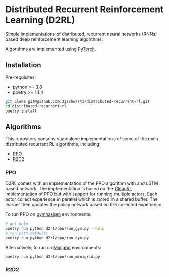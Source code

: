 # Distributed Recurrent Reinforcement Learning (D2RL)

Simple implementations of distributed, recurrent neural networks (RNNs) based deep reinforcement learning algorithms.

Algorithms are implemented using [PyTorch](https://pytorch.org/).

## Installation
    
Pre-requisites:

- python >= 3.8
- poetry >= 1.1.4

```bash
git clone git@github.com:Jjschwartz/distributed-recurrent-rl.git
cd distributed-recurrent-rl
poetry install
```

## Algorithms

This repository contains standalone implementations of some of the main distributed recurrent RL algorithms, including:

- [PPO](https://arxiv.org/abs/1707.06347)
- [R2D2](https://openreview.net/forum?id=r1lyTjAqYX)

### PPO

D2RL comes with an implementation of the PPO algorithm with and LSTM based network. The implementation is based on the [CleanRL](https://docs.cleanrl.dev/rl-algorithms/ppo/#ppo_atari_lstmpy) implementation of PPO but with support for running multiple actors. Each actor collect experience in parallel which is stored in a shared buffer. The learner then updates the policy network based on the collected experience.

To run PPO on [gymnasium](https://gymnasium.farama.org/) environments:

```bash
# get help
poetry run python d2rl/ppo/run_gym.py --help
# run with defaults
poetry run python d2rl/ppo/run_gym.py
```

Alternatively, to run on [Minigrid](https://github.com/Farama-Foundation/MiniGrid) environments:

```bash
poetry run python d2rl/ppo/run_minigrid.py
```

### R2D2


